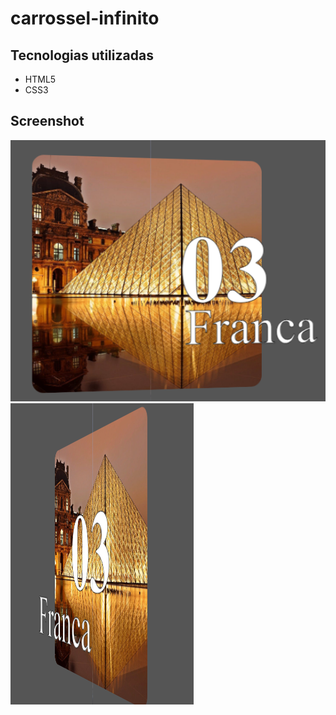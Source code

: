 # carrossel-infinito

## Tecnologias utilizadas

<ul>
  <li>HTML5</li>
  <li>CSS3</li>
</ul>

## Screenshot

<img src="1.png">

<img src="3.png">
